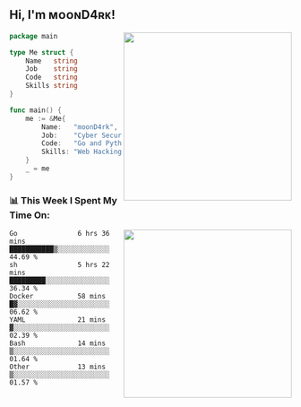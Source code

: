 <h2> Hi, I'm ᴍᴏᴏɴD4ʀᴋ!</h2>
<img align='right' src="https://github-readme-stats.vercel.app/api?username=moond4rk&show_icons=true&theme=radical" width="300">


```go
package main

type Me struct {
	Name   string
	Job    string
	Code   string
	Skills string
}

func main() {
	me := &Me{
		Name:   "moonD4rk",
		Job:    "Cyber Security Engineer",
		Code:   "Go and Python and Others",
		Skills: "Web Hacking ^o^",
	}
	_ = me
}
```



<h3>📊 This Week I Spent My Time On:</h3>
<img align='right' src="https://spotify-github-profile.vercel.app/api/view?uid=zbgk3g7ojwjwrwrleo6u8mhub&cover_image=true&theme=novatorem" width="300">

<!--START_SECTION:waka-->

```text
Go               6 hrs 36 mins   ███████████▒░░░░░░░░░░░░░   44.69 %
sh               5 hrs 22 mins   █████████░░░░░░░░░░░░░░░░   36.34 %
Docker           58 mins         █▓░░░░░░░░░░░░░░░░░░░░░░░   06.62 %
YAML             21 mins         ▓░░░░░░░░░░░░░░░░░░░░░░░░   02.39 %
Bash             14 mins         ▒░░░░░░░░░░░░░░░░░░░░░░░░   01.64 %
Other            13 mins         ▒░░░░░░░░░░░░░░░░░░░░░░░░   01.57 %
```

<!--END_SECTION:waka-->


